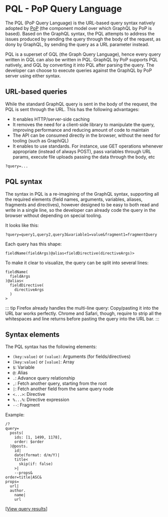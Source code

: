 # PQL - PoP Query Language

The PQL (PoP Query Language) is the URL-based query syntax natively adopted by [PoP](https://github.com/leoloso/PoP) (the component model over which GraphQL by PoP is based). Based on the GraphQL syntax, the PQL attempts to address the issues produced by sending the query through the body of the request, as dony by GraphQL, by sending the query as a URL parameter instead.

PQL is a superset of GQL (the Graph Query Language), hence every query written in GQL can also be written in PQL. GraphQL by PoP supports PQL natively, and GQL by converting it into PQL after parsing the query. The developer can choose to execute queries against the GraphQL by PoP server using either syntax.

## URL-based queries

While the standard GraphQL query is sent in the body of the request, the PQL is sent through the URL. This has the following advantages:

- It enables HTTP/server-side caching
- It removes the need for a client-side library to manipulate the query, improving performance and reducing amount of code to maintain
- The API can be consumed directly in the browser, without the need for tooling (such as GraphiQL)
- It enables to use standards. For instance, use GET operations whenever appropriate (instead of always POST), pass variables through URL params, execute file uploads passing the data through the body, etc

```less
?query=...
```

## PQL syntax

The syntax in PQL is a re-imagining of the GraphQL syntax, supporting all the required elements (field names, arguments, variables, aliases, fragments and directives), however designed to be easy to both read and write in a single line, so the developer can already code the query in the browser without depending on special tooling.

It looks like this:

```less
?query=query1,query2,query3&variable1=value&fragment1=fragmentQuery
```

Each query has this shape:

```less
fieldName(fieldArgs)@alias<fieldDirective(directiveArgs)>
```

To make it clear to visualize, the query can be split into several lines:

```less
fieldName(
  fieldArgs
)@alias<
  fieldDirective(
    directiveArgs
  )
>
```

::: tip
Firefox already handles the multi-line query: Copy/pasting it into the URL bar works perfectly. Chrome and Safari, though, require to strip all the whitespaces and line returns before pasting the query into the URL bar.
:::

## Syntax elements

The PQL syntax has the following elements:

- `(key:value)` or `(value)`: Arguments (for fields/directives)
- `[key:value]` or `[value]`: Array
- `$`: Variable
- `@`: Alias
- `.`: Advance query relationship
- `,`: Fetch another query, starting from the root
- `|`: Fetch another field from the same query node
- `<...>`: Directive
- `%...%`: Directive expression
- `--`: Fragment

Example:

```less
/?
query=
  posts(
    ids: [1, 1499, 1178],
    order: $order
  )@posts.
    id|
    date(format: d/m/Y)|
    title<
      skip(if: false)
    >|
    --props&
order=title|ASC&
props=
  url|
  author.
    name|
    url
```

[<a href="https://newapi.getpop.org/api/graphql/?order=title%7CASC&amp;props=url%7Cauthor.name%7Curl&amp;query=posts(ids:%5B1,1499,1178%5D,order:%24order)@posts.id%7Cdate(format:d/m/Y)%7Ctitle<skip(if:false)>%7C--props">View query results</a>]

